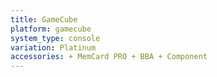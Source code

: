 ```yaml
---
title: GameCube
platform: gamecube
system_type: console
variation: Platinum
accessories: + MemCard PRO + BBA + Component
---
```

